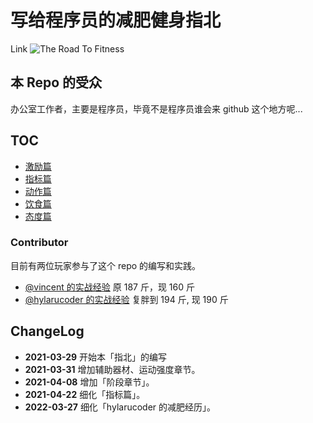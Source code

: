 # 写给程序员的减肥健身指北

Link ![The Road To Fitness](https://the-road-to-fitness.com/)

## 本 Repo 的受众

办公室工作者，主要是程序员，毕竟不是程序员谁会来 github 这个地方呢...

## TOC

- [激励篇](./recipes/激励篇.md)
- [指标篇](./recipes/指标篇.md)
- [动作篇](./recipes/动作篇.md)
- [饮食篇](./recipes/饮食篇.md)
- [态度篇](./recipes/态度篇.md)

### Contributor

目前有两位玩家参与了这个 repo 的编写和实践。

- [@vincent 的实战经验](./players/vincent.md) 原 187 斤，现 160 斤
- [@hylarucoder 的实战经验](./players/hylarucoder.md) 复胖到 194 斤, 现 190 斤

## ChangeLog

- **2021-03-29** 开始本「指北」的编写
- **2021-03-31** 增加辅助器材、运动强度章节。
- **2021-04-08** 增加「阶段章节」。
- **2021-04-22** 细化「指标篇」。
- **2022-03-27** 细化「hylarucoder 的减肥经历」。
